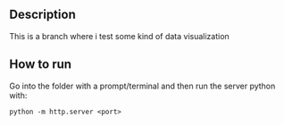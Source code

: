 
## Description

This is a branch where i test some kind of data visualization

## How to run
Go into the folder with a prompt/terminal and then run the server python with: 

`python -m http.server <port>`